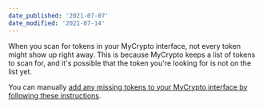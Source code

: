 ```yaml
---
date_published: '2021-07-07'
date_modified: '2021-07-14'
---
```


When you scan for tokens in your MyCrypto interface, not every token might show up right away. This is because MyCrypto keeps a list of tokens to scan for, and it's possible that the token you're looking for is not on the list yet.

You can manually [add any missing tokens to your MyCrypto interface by following these instructions](https://support.mycrypto.com/how-to/tokens/how-to-add-a-custom-token).
